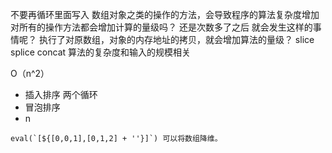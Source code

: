 不要再循环里面写入 数组对象之类的操作的方法，会导致程序的算法复杂度增加  对所有的操作方法都会增加计算的量级吗？ 还是次数多了之后 就会发生这样的事情呢？ 执行了对原数组，对象的内存地址的拷贝，就会增加算法的量级？ slice splice concat 算法的复杂度和输入的规模相关

O（n^2）
* 插入排序 两个循环 
* 冒泡排序
* n 
```
eval(`[${[0,0,1],[0,1,2] + ''}]`) 可以将数组降维。
```  